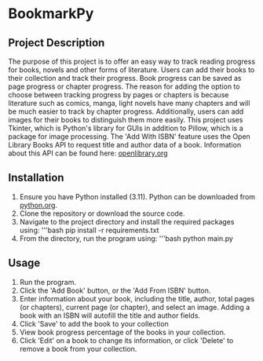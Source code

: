 # BookmarkPy

## Project Description
The purpose of this project is to offer an easy way to track reading progress for books, novels and other forms of literature. Users can add their books to their collection and track their progress. Book progress can be saved as page progress or chapter progress. The reason for adding the option to choose between tracking progress by pages or chapters is because literature such as comics, manga, light novels have many chapters and will be much easier to track by chapter progress. Additionally, users can add images for their books to distinguish them more easily. This project uses Tkinter, which is Python's library for GUIs in addition to Pillow, which is a package for image processing. The 'Add With ISBN' feature uses the Open Library Books API to request title and author data of a book. Information about this API can be found here: [openlibrary.org](https://openlibrary.org/developers/api/)

## Installation
1. Ensure you have Python installed (3.11). Python can be downloaded from [python.org](https://www.python.org/downloads/).
2. Clone the repository or download the source code.
3. Navigate to the project directory and install the required packages using:
    '''bash
    pip install -r requirements.txt
4. From the directory, run the program using:
    '''bash
    python main.py

## Usage
1. Run the program.
2. Click the 'Add Book' button, or the 'Add From ISBN' button.
3. Enter information about your book, including the title, author, total pages (or chapters), current page (or chapter), and select an image. Adding a book with an ISBN will autofill the title and author fields.
4. Click 'Save' to add the book to your collection
5. View book progress percentage of the books in your collection.
5. Click 'Edit' on a book to change its information, or click 'Delete' to remove a book from your collection.
